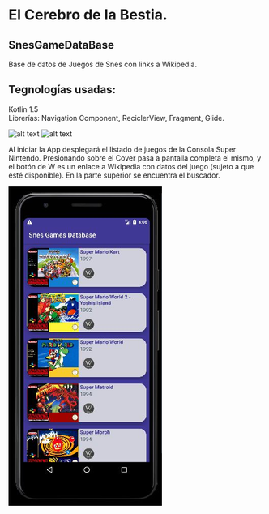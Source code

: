 # El Cerebro de la Bestia.
## SnesGameDataBase

Base de datos de Juegos de Snes con links a Wikipedia.


## Tegnologías usadas:
Kotlin 1.5<br>
Librerías: Navigation Component, ReciclerView, Fragment, Glide.



![alt text](https://img.shields.io/badge/Kotlin-0095D5?&style=for-the-badge&logo=kotlin&logoColor=white) ![alt text](https://img.shields.io/badge/Android-3DDC84?style=for-the-badge&logo=android&logoColor=white)

Al iniciar la App desplegará el listado de juegos de la Consola Super Nintendo. 
Presionando sobre el Cover pasa a pantalla completa el mismo, y el botón de W es un enlace a Wikipedia con 
datos del juego (sujeto a que esté disponible).
En la parte superior se encuentra el buscador.


![alt text](https://raw.githubusercontent.com/Solidlucho83/RepositorioImagenes/main/CapturaSnesMovil.JPG)


